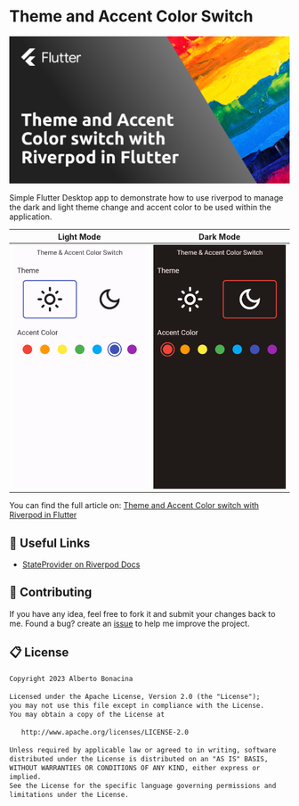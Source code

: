 # Theme and Accent Color Switch

<img src="cover.png">

Simple Flutter Desktop app to demonstrate how to use riverpod to manage the dark and light theme change and accent color to be used within the application.

| Light Mode                            | Dark Mode                            |
| ------------------------------------- | ------------------------------------ |
| <img src="screenshots/light-ui.png"/> | <img src="screenshots/dark-ui.png"/> |

You can find the full article on: [Theme and Accent Color switch with Riverpod in Flutter](https://blog.albertobonacina.com/theme-and-accent-color-switch-with-riverpod-in-flutter)

## 🔗 Useful Links

* [StateProvider on Riverpod Docs](https://riverpod.dev/docs/providers/state_provider)
  
## 💎 Contributing

If you have any idea, feel free to fork it and submit your changes back to me. 
Found a bug? create an [issue](https://github.com/polilluminato/theme-accent-color-switch-flutter/issues) to help me improve the project.

## 📋 License

```
Copyright 2023 Alberto Bonacina

Licensed under the Apache License, Version 2.0 (the "License");
you may not use this file except in compliance with the License.
You may obtain a copy of the License at

   http://www.apache.org/licenses/LICENSE-2.0

Unless required by applicable law or agreed to in writing, software
distributed under the License is distributed on an "AS IS" BASIS,
WITHOUT WARRANTIES OR CONDITIONS OF ANY KIND, either express or implied.
See the License for the specific language governing permissions and
limitations under the License.
```
